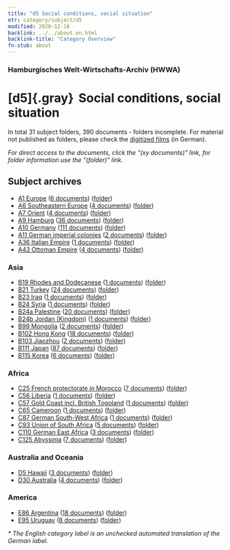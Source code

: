 ```yaml
---
title: "d5 Social conditions, social situation"
etr: category/subject/d5
modified: 2020-12-18
backlink: ../../about.en.html
backlink-title: "Category Overview"
fn-stub: about
---
```


### Hamburgisches Welt-Wirtschafts-Archiv (HWWA)
# [d5]{.gray}&#8201; Social conditions, social situation&#160; 





In total 31 subject folders, 390 documents - folders incomplete.
For material not published as folders, please check the [digitized films](/film/h1_sh) (in German).

_For direct access to the documents, click the "(xy documents)" link, for folder information use the "(folder)" link._

## Subject archives


- [A1 Europe](../../../geo/about.en.html#A1) (<a href="https://dfg-viewer.de/show/?tx_dlf[id]=https://pm20.zbw.eu/mets/sh/1408xx/140892/1442xx/144233/public.mets.en.xml" target="_blank">6 documents</a>) ([folder](http://purl.org/pressemappe20/folder/sh/140892,144233))
- [A6 Southeastern Europe](../../../geo/about.en.html#A6) (<a href="https://dfg-viewer.de/show/?tx_dlf[id]=https://pm20.zbw.eu/mets/sh/1409xx/140900/1442xx/144233/public.mets.en.xml" target="_blank">4 documents</a>) ([folder](http://purl.org/pressemappe20/folder/sh/140900,144233))
- [A7 Orient](../../../geo/about.en.html#A7) (<a href="https://dfg-viewer.de/show/?tx_dlf[id]=https://pm20.zbw.eu/mets/sh/1409xx/140902/1442xx/144233/public.mets.en.xml" target="_blank">4 documents</a>) ([folder](http://purl.org/pressemappe20/folder/sh/140902,144233))
- [A9 Hamburg](../../../geo/about.en.html#A9) (<a href="https://dfg-viewer.de/show/?tx_dlf[id]=https://pm20.zbw.eu/mets/sh/1409xx/140905/1442xx/144233/public.mets.en.xml" target="_blank">36 documents</a>) ([folder](http://purl.org/pressemappe20/folder/sh/140905,144233))
- [A10 Germany](../../../geo/about.en.html#A10) (<a href="https://dfg-viewer.de/show/?tx_dlf[id]=https://pm20.zbw.eu/mets/sh/1261xx/126128/1442xx/144233/public.mets.en.xml" target="_blank">111 documents</a>) ([folder](http://purl.org/pressemappe20/folder/sh/126128,144233))
- [A11 German imperial colonies](../../../geo/about.en.html#A11) (<a href="https://dfg-viewer.de/show/?tx_dlf[id]=https://pm20.zbw.eu/mets/sh/1409xx/140960/1442xx/144233/public.mets.en.xml" target="_blank">2 documents</a>) ([folder](http://purl.org/pressemappe20/folder/sh/140960,144233))
- [A36 Italian Empire](../../../geo/about.en.html#A36) (<a href="https://dfg-viewer.de/show/?tx_dlf[id]=https://pm20.zbw.eu/mets/sh/1410xx/141012/1442xx/144233/public.mets.en.xml" target="_blank">1 documents</a>) ([folder](http://purl.org/pressemappe20/folder/sh/141012,144233))
- [A43 Ottoman Empire](../../../geo/about.en.html#A43) (<a href="https://dfg-viewer.de/show/?tx_dlf[id]=https://pm20.zbw.eu/mets/sh/1410xx/141034/1442xx/144233/public.mets.en.xml" target="_blank">4 documents</a>) ([folder](http://purl.org/pressemappe20/folder/sh/141034,144233))

### Asia

- [B19 Rhodes and Dodecanese](../../../geo/about.en.html#B19) (<a href="https://dfg-viewer.de/show/?tx_dlf[id]=https://pm20.zbw.eu/mets/sh/1411xx/141106/1442xx/144233/public.mets.en.xml" target="_blank">1 documents</a>) ([folder](http://purl.org/pressemappe20/folder/sh/141106,144233))
- [B21 Turkey](../../../geo/about.en.html#B21) (<a href="https://dfg-viewer.de/show/?tx_dlf[id]=https://pm20.zbw.eu/mets/sh/1411xx/141111/1442xx/144233/public.mets.en.xml" target="_blank">24 documents</a>) ([folder](http://purl.org/pressemappe20/folder/sh/141111,144233))
- [B23 Iraq](../../../geo/about.en.html#B23) (<a href="https://dfg-viewer.de/show/?tx_dlf[id]=https://pm20.zbw.eu/mets/sh/1411xx/141113/1442xx/144233/public.mets.en.xml" target="_blank">1 documents</a>) ([folder](http://purl.org/pressemappe20/folder/sh/141113,144233))
- [B24 Syria](../../../geo/about.en.html#B24) (<a href="https://dfg-viewer.de/show/?tx_dlf[id]=https://pm20.zbw.eu/mets/sh/1411xx/141114/1442xx/144233/public.mets.en.xml" target="_blank">1 documents</a>) ([folder](http://purl.org/pressemappe20/folder/sh/141114,144233))
- [B24a Palestine](../../../geo/about.en.html#B24a) (<a href="https://dfg-viewer.de/show/?tx_dlf[id]=https://pm20.zbw.eu/mets/sh/1411xx/141115/1442xx/144233/public.mets.en.xml" target="_blank">20 documents</a>) ([folder](http://purl.org/pressemappe20/folder/sh/141115,144233))
- [B24b Jordan (Kingdom)](../../../geo/about.en.html#B24b) (<a href="https://dfg-viewer.de/show/?tx_dlf[id]=https://pm20.zbw.eu/mets/sh/1411xx/141116/1442xx/144233/public.mets.en.xml" target="_blank">1 documents</a>) ([folder](http://purl.org/pressemappe20/folder/sh/141116,144233))
- [B99 Mongolia](../../../geo/about.en.html#B99) (<a href="https://dfg-viewer.de/show/?tx_dlf[id]=https://pm20.zbw.eu/mets/sh/1412xx/141261/1442xx/144233/public.mets.en.xml" target="_blank">2 documents</a>) ([folder](http://purl.org/pressemappe20/folder/sh/141261,144233))
- [B102 Hong Kong](../../../geo/about.en.html#B102) (<a href="https://dfg-viewer.de/show/?tx_dlf[id]=https://pm20.zbw.eu/mets/sh/1412xx/141268/1442xx/144233/public.mets.en.xml" target="_blank">18 documents</a>) ([folder](http://purl.org/pressemappe20/folder/sh/141268,144233))
- [B103 Jiaozhou](../../../geo/about.en.html#B103) (<a href="https://dfg-viewer.de/show/?tx_dlf[id]=https://pm20.zbw.eu/mets/sh/1261xx/126163/1442xx/144233/public.mets.en.xml" target="_blank">2 documents</a>) ([folder](http://purl.org/pressemappe20/folder/sh/126163,144233))
- [B111 Japan](../../../geo/about.en.html#B111) (<a href="https://dfg-viewer.de/show/?tx_dlf[id]=https://pm20.zbw.eu/mets/sh/1412xx/141272/1442xx/144233/public.mets.en.xml" target="_blank">87 documents</a>) ([folder](http://purl.org/pressemappe20/folder/sh/141272,144233))
- [B115 Korea](../../../geo/about.en.html#B115) (<a href="https://dfg-viewer.de/show/?tx_dlf[id]=https://pm20.zbw.eu/mets/sh/1412xx/141276/1442xx/144233/public.mets.en.xml" target="_blank">6 documents</a>) ([folder](http://purl.org/pressemappe20/folder/sh/141276,144233))

### Africa

- [C25 French protectorate in Morocco](../../../geo/about.en.html#C25) (<a href="https://dfg-viewer.de/show/?tx_dlf[id]=https://pm20.zbw.eu/mets/sh/1413xx/141358/1442xx/144233/public.mets.en.xml" target="_blank">7 documents</a>) ([folder](http://purl.org/pressemappe20/folder/sh/141358,144233))
- [C56 Liberia](../../../geo/about.en.html#C56) (<a href="https://dfg-viewer.de/show/?tx_dlf[id]=https://pm20.zbw.eu/mets/sh/1414xx/141405/1442xx/144233/public.mets.en.xml" target="_blank">1 documents</a>) ([folder](http://purl.org/pressemappe20/folder/sh/141405,144233))
- [C57 Gold Coast incl. British Togoland](../../../geo/about.en.html#C57) (<a href="https://dfg-viewer.de/show/?tx_dlf[id]=https://pm20.zbw.eu/mets/sh/1414xx/141406/1442xx/144233/public.mets.en.xml" target="_blank">1 documents</a>) ([folder](http://purl.org/pressemappe20/folder/sh/141406,144233))
- [C65 Cameroon](../../../geo/about.en.html#C65) (<a href="https://dfg-viewer.de/show/?tx_dlf[id]=https://pm20.zbw.eu/mets/sh/1414xx/141410/1442xx/144233/public.mets.en.xml" target="_blank">1 documents</a>) ([folder](http://purl.org/pressemappe20/folder/sh/141410,144233))
- [C87 German South-West Africa](../../../geo/about.en.html#C87) (<a href="https://dfg-viewer.de/show/?tx_dlf[id]=https://pm20.zbw.eu/mets/sh/1414xx/141450/1442xx/144233/public.mets.en.xml" target="_blank">1 documents</a>) ([folder](http://purl.org/pressemappe20/folder/sh/141450,144233))
- [C93 Union of South Africa](../../../geo/about.en.html#C93) (<a href="https://dfg-viewer.de/show/?tx_dlf[id]=https://pm20.zbw.eu/mets/sh/1414xx/141454/1442xx/144233/public.mets.en.xml" target="_blank">5 documents</a>) ([folder](http://purl.org/pressemappe20/folder/sh/141454,144233))
- [C110 German East Africa](../../../geo/about.en.html#C110) (<a href="https://dfg-viewer.de/show/?tx_dlf[id]=https://pm20.zbw.eu/mets/sh/1414xx/141471/1442xx/144233/public.mets.en.xml" target="_blank">3 documents</a>) ([folder](http://purl.org/pressemappe20/folder/sh/141471,144233))
- [C125 Abyssinia](../../../geo/about.en.html#C125) (<a href="https://dfg-viewer.de/show/?tx_dlf[id]=https://pm20.zbw.eu/mets/sh/1414xx/141482/1442xx/144233/public.mets.en.xml" target="_blank">7 documents</a>) ([folder](http://purl.org/pressemappe20/folder/sh/141482,144233))

### Australia and Oceania

- [D5 Hawaii](../../../geo/about.en.html#D5) (<a href="https://dfg-viewer.de/show/?tx_dlf[id]=https://pm20.zbw.eu/mets/sh/1415xx/141595/1442xx/144233/public.mets.en.xml" target="_blank">3 documents</a>) ([folder](http://purl.org/pressemappe20/folder/sh/141595,144233))
- [D30 Australia](../../../geo/about.en.html#D30) (<a href="https://dfg-viewer.de/show/?tx_dlf[id]=https://pm20.zbw.eu/mets/sh/1416xx/141621/1442xx/144233/public.mets.en.xml" target="_blank">4 documents</a>) ([folder](http://purl.org/pressemappe20/folder/sh/141621,144233))

### America

- [E86 Argentina](../../../geo/about.en.html#E86) (<a href="https://dfg-viewer.de/show/?tx_dlf[id]=https://pm20.zbw.eu/mets/sh/1416xx/141692/1442xx/144233/public.mets.en.xml" target="_blank">18 documents</a>) ([folder](http://purl.org/pressemappe20/folder/sh/141692,144233))
- [E95 Uruguay](../../../geo/about.en.html#E95) (<a href="https://dfg-viewer.de/show/?tx_dlf[id]=https://pm20.zbw.eu/mets/sh/1416xx/141695/1442xx/144233/public.mets.en.xml" target="_blank">8 documents</a>) ([folder](http://purl.org/pressemappe20/folder/sh/141695,144233))


_* The English category label is an unchecked automated translation of the German label._

